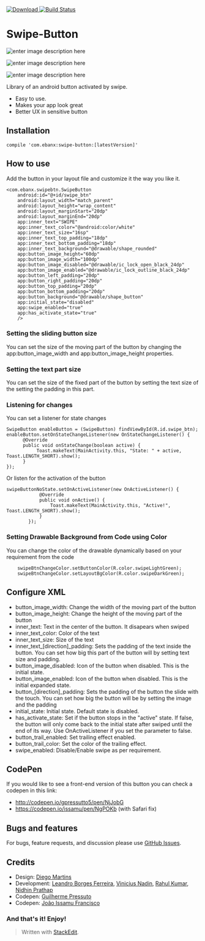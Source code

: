 [ ![Download](https://api.bintray.com/packages/ebanx/maven/swipe-button/images/download.svg) ](https://bintray.com/ebanx/maven/swipe-button/_latestVersion) [![Build Status](https://travis-ci.org/ebanx/swipe-button.svg?branch=master)](https://travis-ci.org/ebanx/swipe-button)

# Swipe-Button


![enter image description here](https://lh3.googleusercontent.com/-pG1QBfiSaIo/WSbswf9TR8I/AAAAAAAAACQ/BITTeBVyhvQHM5o2hTW7x4qsbfW3OJbCQCLcB/s0/button+movie.gif "button movie.gif")

![enter image description here](https://lh3.googleusercontent.com/-m87DnCN1GwQ/WWuDroJAP5I/AAAAAAAAADE/tI8Tj0HcIHoy8PCsjSUbLq75ugmqtC77ACLcBGAs/s0/swipe_one_state.gif "swipe_one_state.gif")

![enter image description here](https://lh3.googleusercontent.com/ylwD3k8NBLKtdv8--tSwQj0_k-PWdAX_MoWJf3lP80_zfU_qgr8trhRRGeOePwJVOUaXYfbRNlpoeZSD5f3LuDmK1AvI3_qaY5clFd7geffWsmkk2vWMg9NYvkp-G-6qkKhmlgTW4yWfz9BhOoLG74BnY9bQg2Lpxxt_uZTcUDO-48v4Fn0ZNVHGjpzzX0Q1ZsvRWjjuutYUzSyvDGXq7Vxkivrt6prV5amgMhtiUWmqHxKqMl5Ac6KWbV_NK7ZCawrivMda3KG3w83bU4ZvQ2h4MLv-QXkOJnpBS8A9c9QcATYflVhH7u5GqQUpiyG4XInHMzUrs0-WfFFCPEdIKT4z_gkyJpWR38DG5uVFAiVVL-MijtOANqBUbtRmH-KnlElvvPpkrHv5_KiPo5sgsUQw4LZAEXu_aCurBplMeq4vuKvlM04Si_0lI5FJCjPxWC_Yc1YWwbsnWja-ByHxI-oVBzTVJJLrEdtLBWhXwIsJ2N2-ig9Dq1z00h-uzpS6ayJB6i_m14eFO3-5NLXgU5RoalmZGBBEYALqPaOEnBiBqa7PPotj0ChWkwGa7HqfV4bgHmKO3lF76JAyVYq7Sv_T1ssrF2n4QDReMmrfA2HEOiUnXPn0GUqJ9HjmJUXcARsuZNM2OQNnxk_mb5PdHBlFrer_Op9sWtPrhyBqlFg3vg=w640-h177-no "swipe_one_state_with_trail.gif")

Library of an android button activated by swipe. 

- Easy to use. 
- Makes your app look great
- Better UX in sensitive button


## Installation

    compile 'com.ebanx:swipe-button:[latestVersion]'

## How to use

Add the button in your layout file and customize it the way you like it.

    <com.ebanx.swipebtn.SwipeButton
        android:id="@+id/swipe_btn"
        android:layout_width="match_parent"
        android:layout_height="wrap_content"
        android:layout_marginStart="20dp"
        android:layout_marginEnd="20dp"
        app:inner_text="SWIPE"
        app:inner_text_color="@android:color/white"
        app:inner_text_size="16sp"
        app:inner_text_top_padding="18dp"
        app:inner_text_bottom_padding="18dp"
        app:inner_text_background="@drawable/shape_rounded"
        app:button_image_height="60dp"
        app:button_image_width="100dp"
        app:button_image_disabled="@drawable/ic_lock_open_black_24dp"
        app:button_image_enabled="@drawable/ic_lock_outline_black_24dp"
        app:button_left_padding="20dp"
        app:button_right_padding="20dp"
        app:button_top_padding="20dp"
        app:button_bottom_padding="20dp"
        app:button_background="@drawable/shape_button"
        app:initial_state="disabled"
        app:swipe_enabled="true"
        app:has_activate_state="true"
        />
        
### Setting the sliding button size
You can set the size of the moving part of the button by changing the app:button_image_width and app:button_image_height properties.

### Setting the text part size
You can set the size of the fixed part of the button by setting the text size of the setting the padding in this part.

### Listening for changes
You can set a listener for state changes

    SwipeButton enableButton = (SwipeButton) findViewById(R.id.swipe_btn);
    enableButton.setOnStateChangeListener(new OnStateChangeListener() {
          @Override 
          public void onStateChange(boolean active) {
               Toast.makeText(MainActivity.this, "State: " + active, Toast.LENGTH_SHORT).show();
          } 
    }); 
    
Or listen for the activation of the button 

    swipeButtonNoState.setOnActiveListener(new OnActiveListener() {
                @Override
                public void onActive() {
                    Toast.makeText(MainActivity.this, "Active!", Toast.LENGTH_SHORT).show();
                }
            });

### Setting Drawable Background from Code using Color
You can change the color of the drawable dynamically based on your requirement from the code
		
		swipeBtnChangeColor.setButtonColor(R.color.swipeLightGreen);
        swipeBtnChangeColor.setLayoutBgColor(R.color.swipeDarkGreen);
      

## Configure XML

 - button_image_width: Change the width of the moving part of the button
 - button_image_height: Change the height of the moving part of the button
 - inner_text: Text in the center of the button. It disapears when swiped
 - inner_text_color: Color of the text
 - inner_text_size: Size of the text
 - inner_text_[direction]_padding: Sets the padding of the text inside the button. You can set how big this part of the button will by setting text size and padding.
 - button_image_disabled: Icon of the button when disabled. This is the initial state. 
 - button_image_enabled: Icon of the button when disabled. This is the initial expanded state. 
 - button_[direction]_padding: Sets the padding of the button the slide with the touch. You can set how big the button will be by setting the image and the padding
 - initial_state: Initial state. Default state is disabled.
 - has_activate_state: Set if the button stops in the "active" state. If false, the button will only come back to the initial state after swiped until the end of its way. Use OnActiveListener if you set the parameter to false.
 - button_trail_enabled: Set trailing effect enabled. 
 - button_trail_color: Set the color of the trailing effect.
 - swipe_enabled: Disable/Enable swipe as per requirement.

## CodePen
If you would like to see a front-end version of this button you can check a codepen in this link:

 - http://codepen.io/gpressutto5/pen/NjJobG
 - https://codepen.io/issamu/pen/NgPOKb (with Safari fix)

## Bugs and features
For bugs, feature requests, and discussion please use [GitHub Issues](https://github.com/ebanx/swipe-button/issues).

## Credits

 - Design: [Diego Martins](https://dribbble.com/diegomartins) 
 - Development: [Leandro Borges Ferreira](https://github.com/leandroBorgesFerreira), [Vinicius Nadin](https://github.com/viniciato), [Rahul Kumar](https://github.com/rahulk11), [Nidhin Prathap](https://github.com/nidhinprathap)
 - Codepen: [Guilherme Pressuto](https://github.com/gpressutto5)
 - Codepen: [João Issamu Francisco](https://github.com/joaoissamu)

### And that's it! Enjoy!

> Written with [StackEdit](https://stackedit.io/).

